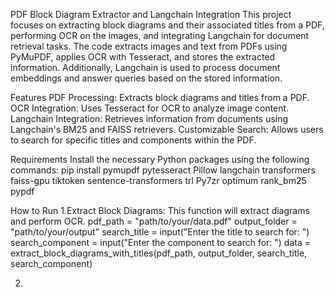 PDF Block Diagram Extractor and Langchain Integration
This project focuses on extracting block diagrams and their associated titles from a PDF, performing OCR on the images, and integrating Langchain for document retrieval tasks. The code extracts images and text from PDFs using PyMuPDF, applies OCR with Tesseract, and stores the extracted information. Additionally, Langchain is used to process document embeddings and answer queries based on the stored information.

Features
PDF Processing: Extracts block diagrams and titles from a PDF.
OCR Integration: Uses Tesseract for OCR to analyze image content.
Langchain Integration: Retrieves information from documents using Langchain's BM25 and FAISS retrievers.
Customizable Search: Allows users to search for specific titles and components within the PDF.

Requirements
Install the necessary Python packages using the following commands:
pip install pymupdf pytesseract Pillow langchain transformers faiss-gpu tiktoken sentence-transformers trl Py7zr optimum rank_bm25 pypdf

How to Run
1.Extract Block Diagrams: This function will extract diagrams and perform OCR.
pdf_path = "path/to/your/data.pdf"
output_folder = "path/to/your/output"
search_title = input("Enter the title to search for: ")
search_component = input("Enter the component to search for: ")
data = extract_block_diagrams_with_titles(pdf_path, output_folder, search_title, search_component)

2.
